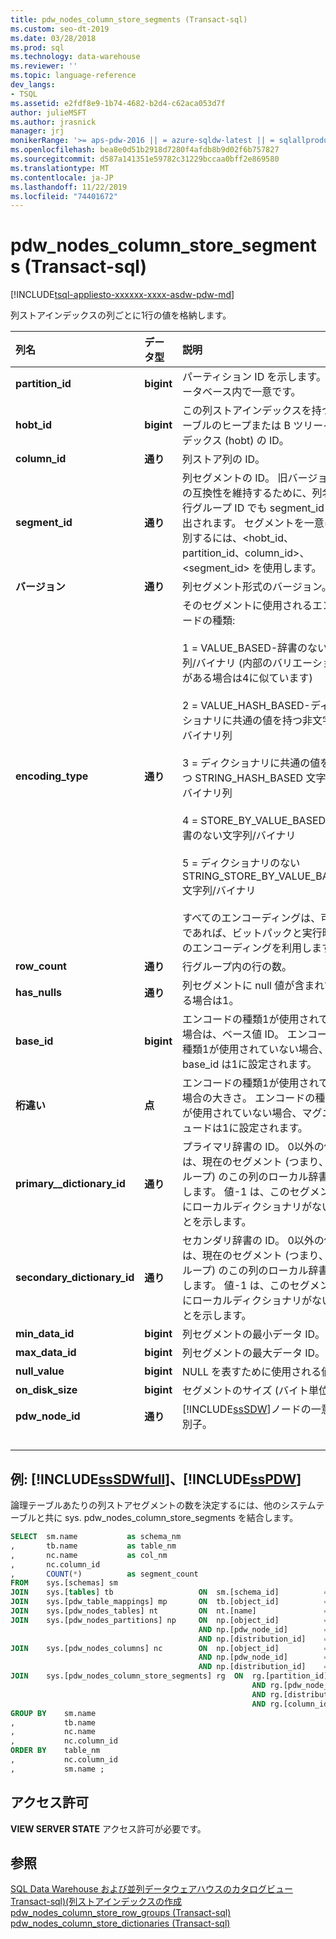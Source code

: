 ```yaml
---
title: pdw_nodes_column_store_segments (Transact-sql)
ms.custom: seo-dt-2019
ms.date: 03/28/2018
ms.prod: sql
ms.technology: data-warehouse
ms.reviewer: ''
ms.topic: language-reference
dev_langs:
- TSQL
ms.assetid: e2fdf8e9-1b74-4682-b2d4-c62aca053d7f
author: julieMSFT
ms.author: jrasnick
manager: jrj
monikerRange: '>= aps-pdw-2016 || = azure-sqldw-latest || = sqlallproducts-allversions'
ms.openlocfilehash: bea8e0d51b2918d7280f4afdb8b9d02f6b757827
ms.sourcegitcommit: d587a141351e59782c31229bccaa0bff2e869580
ms.translationtype: MT
ms.contentlocale: ja-JP
ms.lasthandoff: 11/22/2019
ms.locfileid: "74401672"
---
```

# <a name="syspdw_nodes_column_store_segments-transact-sql"></a>pdw_nodes_column_store_segments (Transact-sql)

[!INCLUDE[tsql-appliesto-xxxxxx-xxxx-asdw-pdw-md](../../includes/tsql-appliesto-xxxxxx-xxxx-asdw-pdw-md.md)]

列ストアインデックスの列ごとに1行の値を格納します。

| 列名                 | データ型  | 説明                                                  |
| :-------------------------- | :--------- | :----------------------------------------------------------- |
| **partition_id**            | **bigint** | パーティション ID を示します。 データベース内で一意です。     |
| **hobt_id**                 | **bigint** | この列ストアインデックスを持つテーブルのヒープまたは B ツリーインデックス (hobt) の ID。 |
| **column_id**               | **通り**    | 列ストア列の ID。                                |
| **segment_id**              | **通り**    | 列セグメントの ID。 旧バージョンとの互換性を維持するために、列名は行グループ ID でも segment_id 呼び出されます。 セグメントを一意に識別するには、<hobt_id、partition_id、column_id>、<segment_id> を使用します。 |
| **バージョン**                 | **通り**    | 列セグメント形式のバージョン。                        |
| **encoding_type**           | **通り**    | そのセグメントに使用されるエンコードの種類:<br /><br /> 1 = VALUE_BASED-辞書のない文字列/バイナリ (内部のバリエーションがある場合は4に似ています)<br /><br /> 2 = VALUE_HASH_BASED-ディクショナリに共通の値を持つ非文字列/バイナリ列<br /><br /> 3 = ディクショナリに共通の値を持つ STRING_HASH_BASED 文字列/バイナリ列<br /><br /> 4 = STORE_BY_VALUE_BASED-辞書のない文字列/バイナリ<br /><br /> 5 = ディクショナリのない STRING_STORE_BY_VALUE_BASED 文字列/バイナリ<br /><br /> すべてのエンコーディングは、可能であれば、ビットパックと実行時間のエンコーディングを利用します。 |
| **row_count**               | **通り**    | 行グループ内の行の数。                             |
| **has_nulls**               | **通り**    | 列セグメントに null 値が含まれている場合は1。                     |
| **base_id**                 | **bigint** | エンコードの種類1が使用されている場合は、ベース値 ID。  エンコードの種類1が使用されていない場合、base_id は1に設定されます。 |
| **桁違い**               | **点**  | エンコードの種類1が使用されている場合の大きさ。  エンコードの種類1が使用されていない場合、マグニチュードは1に設定されます。 |
| **primary__dictionary_id**  | **通り**    | プライマリ辞書の ID。 0以外の値は、現在のセグメント (つまり、行グループ) のこの列のローカル辞書を指します。 値-1 は、このセグメントにローカルディクショナリがないことを示します。 |
| **secondary_dictionary_id** | **通り**    | セカンダリ辞書の ID。 0以外の値は、現在のセグメント (つまり、行グループ) のこの列のローカル辞書を指します。 値-1 は、このセグメントにローカルディクショナリがないことを示します。 |
| **min_data_id**             | **bigint** | 列セグメントの最小データ ID。                       |
| **max_data_id**             | **bigint** | 列セグメントの最大データ ID。                       |
| **null_value**              | **bigint** | NULL を表すために使用される値。                               |
| **on_disk_size**            | **bigint** | セグメントのサイズ (バイト単位)。                                    |
| **pdw_node_id**             | **通り**    | [!INCLUDE[ssSDW](../../includes/sssdw-md.md)]ノードの一意識別子。 |
| &nbsp; | &nbsp; | &nbsp; |

## <a name="examples-includesssdwfullincludessssdwfull-mdmd-and-includesspdwincludessspdw-mdmd"></a>例: [!INCLUDE[ssSDWfull](../../includes/sssdwfull-md.md)]、[!INCLUDE[ssPDW](../../includes/sspdw-md.md)]

論理テーブルあたりの列ストアセグメントの数を決定するには、他のシステムテーブルと共に sys. pdw_nodes_column_store_segments を結合します。

```sql
SELECT  sm.name           as schema_nm
,       tb.name           as table_nm
,       nc.name           as col_nm
,       nc.column_id
,       COUNT(*)          as segment_count
FROM    sys.[schemas] sm
JOIN    sys.[tables] tb                   ON  sm.[schema_id]          = tb.[schema_id]
JOIN    sys.[pdw_table_mappings] mp       ON  tb.[object_id]          = mp.[object_id]
JOIN    sys.[pdw_nodes_tables] nt         ON  nt.[name]               = mp.[physical_name]
JOIN    sys.[pdw_nodes_partitions] np     ON  np.[object_id]          = nt.[object_id]
                                          AND np.[pdw_node_id]        = nt.[pdw_node_id]
                                          AND np.[distribution_id]    = nt.[distribution_id]
JOIN    sys.[pdw_nodes_columns] nc        ON  np.[object_id]          = nc.[object_id]
                                          AND np.[pdw_node_id]        = nc.[pdw_node_id]
                                          AND np.[distribution_id]    = nc.[distribution_id]
JOIN    sys.[pdw_nodes_column_store_segments] rg  ON  rg.[partition_id]         = np.[partition_id]
                                                      AND rg.[pdw_node_id]      = np.[pdw_node_id]
                                                      AND rg.[distribution_id]  = np.[distribution_id]
                                                      AND rg.[column_id]        = nc.[column_id]
GROUP BY    sm.name
,           tb.name
,           nc.name
,           nc.column_id  
ORDER BY    table_nm
,           nc.column_id
,           sm.name ;
```

## <a name="permissions"></a>アクセス許可


  **VIEW SERVER STATE** アクセス許可が必要です。

## <a name="see-also"></a>参照

[SQL Data Warehouse および並列データウェアハウスのカタログビュー](../../relational-databases/system-catalog-views/sql-data-warehouse-and-parallel-data-warehouse-catalog-views.md)  
[Transact-sql&#41;&#40;列ストアインデックスの作成](../../t-sql/statements/create-columnstore-index-transact-sql.md)  
[pdw_nodes_column_store_row_groups &#40;Transact-sql&#41;](../../relational-databases/system-catalog-views/sys-pdw-nodes-column-store-row-groups-transact-sql.md)  
[pdw_nodes_column_store_dictionaries &#40;Transact-sql&#41;](../../relational-databases/system-catalog-views/sys-pdw-nodes-column-store-dictionaries-transact-sql.md)

